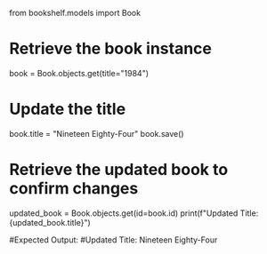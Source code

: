 from bookshelf.models import Book

# Retrieve the book instance
book = Book.objects.get(title="1984")

# Update the title
book.title = "Nineteen Eighty-Four"
book.save()

# Retrieve the updated book to confirm changes
updated_book = Book.objects.get(id=book.id)
print(f"Updated Title: {updated_book.title}")

#Expected Output:
#Updated Title: Nineteen Eighty-Four
